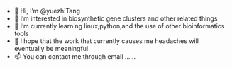- 👋 Hi, I’m @yuezhiTang
- 👀 I’m interested in biosynthetic gene clusters and other related things
- 🌱 I’m currently learning linux,python,and the use of other bioinformatics tools
- 💞️ I hope that the work that currently causes me headaches will eventually be meaningful
- 📫 You can contact me through email ......

<!---
yuezhiTang/yuezhiTang is a ✨ special ✨ repository because its `README.md` (this file) appears on your GitHub profile.
You can click the Preview link to take a look at your changes.
--->
